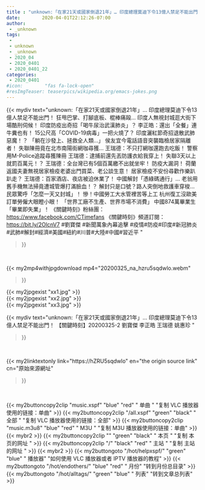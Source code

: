 ```yaml
---
title : "unknown:「在家21天或國家倒退21年」… 印度總理莫迪下令13億人禁足不能出門！ 【關鍵時刻】20200325-2 劉寶傑 李正皓 王瑞德 姚惠珍 "
date:        2020-04-01T22:12:26-07:00
author:
 - _unknown
tags:
 - 
 - unknown
 - _unknown
 - 2020_04
 - 2020_0401
 - 2020_0401_22
categories:
 - 2020_0401
#icon:        "fas fa-lock-open"
#resImgTeaser: teaserpics/wikipedia.org/emacs-jokes.png
---
```







{{< mydiv text="unknown:「在家21天或國家倒退21年」… 印度總理莫迪下令13億人禁足不能出門！ 狂甩巴掌、打腳底板、棍棒痛毆… 印度人無視封城逛大街下場酷刑伺候！ 印度防疫出奇招「喝牛尿治武漢肺炎」？ 李正皓：還出「全餐」連牛糞也有！ 15公尺高「COVID-19病毒」一把火燒了？ 印度灑紅節奇招退散武肺惡魔！？ 「躺在沙發上、拯救全人類…」 侯友宜今電話語音突襲臨檢居家隔離者！ 失聯陳冊竟在北市南陽街網咖尋獲… 王瑞德：不只打網咖還跑去吃飯！ 警察用M-Police追蹤尋獲陳冊 王瑞德：逮捕前還先丟防護衣給我穿上！ 失聯3天以上就罰百萬元！？ 王瑞德：全台灣已有5個百萬繳不出就坐牢！ 防疫大漏洞！ 荷蘭返國夫妻無視居家檢疫老婆出門買菜、老公談生意！ 居家檢疫不安份尋歡作樂趴趴走？ 王瑞德：百家酒店、夜店被迫休業了！ 中國解封「憑綠碼通行」… 老翁用舊手機無法掃竟遭城管爆打滿臉血！？ 解封只是口號？路人突倒地救護車穿梭… 民眾驚呼「怎麼一天又封城」！ 慘！中國勞工大水管裡苦等上工 杭州復工沒歐美訂單勞僱大眼瞪小眼！ 「世界工廠不生產、世界市場不消費」 中國874萬畢業生「畢業即失業」！  《關鍵時刻》粉絲團：https://www.facebook.com/CTimefans 《關鍵時刻》頻道訂閱：https://bit.ly/2OlcnV7  #劉寶傑 #新聞萬象內幕追擊 #疫情#防疫#印度#新冠肺炎#武肺#解封#經濟#美國#紐約#川普#大陸#中國#習近平 "
>}}
<br>


{{< my2mp4withjpgdownload mp4="20200325_na_hzru5sqdwlo.webm"
>}}

{{< my2jpgexist "xx1.jpg" >}}<br>
{{< my2jpgexist "xx2.jpg" >}}<br>
{{< my2jpgexist "xx3.jpg" >}}<br>



{{< mydiv text="unknown:「在家21天或國家倒退21年」… 印度總理莫迪下令13億人禁足不能出門！ 【關鍵時刻】20200325-2 劉寶傑 李正皓 王瑞德 姚惠珍 "
>}}
<br>

{{< my2linktextonly link="https://hZRU5sqdwlo"
en="the origin source link" cn="原始來源網址"
>}}


<br>


{{< my2buttoncopy2clip "music.xspf"        "blue"   "red"    " 单曲 "  "复制 VLC 播放器使用的链接：单曲" >}} {{< my2buttoncopy2clip "/all.xspf"         "green"  "black"  " 全部 "  "复制 VLC 播放器使用的链接：全部" >}} {{< my2buttoncopy2clip "music.m3u8"        "blue"   "red"    " M3U  "    "复制 M3U 播放器使用的链接：单曲" >}} {{< mybr2 >}} {{< my2buttoncopy2clip ""                  "green"  "black"  " 本页 "    "复制 本页的网址 " >}} {{< my2buttoncopy2clip "/"                 "black"  "red"    " 主站 "    "复制 主站的网址 " >}} {{< mybr2 >}} {{< my2buttongoto      "/hot/helpxspf/"    "green"  "blue"   " 播放器" "如何使用 VLC 播放器或者 IPTV 播放器的教程" >}} {{< my2buttongoto      "/hot/endothers/"   "blue"   "red"    " 月份"   "转到月份总目录" >}} {{< my2buttongoto      "/hot/alltags/"     "green"  "blue"   " 列表"   "转到文章总列表" >}} 
